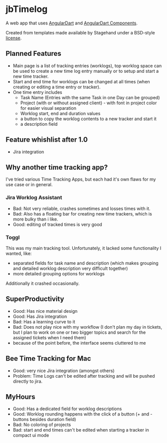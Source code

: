 # jbTimelog

A web app that uses [AngularDart](https://webdev.dartlang.org/angular) and
[AngularDart Components](https://webdev.dartlang.org/components).

Created from templates made available by Stagehand under a BSD-style
[license](https://github.com/dart-lang/stagehand/blob/master/LICENSE).

## Planned Features
- Main page is a list of tracking entries (worklogs), top worklog space can be used 
to create a new time log entry manually or to setup and start a new time tracker.
- Start and end time for worklogs can be changed at all times 
(when creating or editing a time entry or tracker). 
- One time entry includes
    - Task Name (Entries with the same Task in one Day can be grouped)
    - Project (with or without assigned client) - with font in project color 
      for easier visual separation
    - Worklog start, end and duration values
    - a button to copy the worklog contents to a new tracker and start it
    - a description field
    
## Feature whishlist after 1.0
- Jira integration


## Why another time tracking app?
I've tried various Time Tracking Apps, but each had it's own flaws for my use case or in general.

### Jira Worklog Assistant
- Bad: Not very reliable, crashes sometimes and losses times with it. 
- Bad: Also has a floating bar for creating new time trackers, which is more bulky than i like.
- Good: editing of tracked times is very good

### Toggl
This was my main tracking tool. Unfortunately, it lacked some functionality I wanted, like: 
- separated fields for task name and description 
  (which makes grouping and detailed worklog description very difficult together)
- more detailed grouping options for worklogs  

Additionally it crashed occasionally. 

## SuperProductivity 
- Good: Has nice material design 
- Good: Has Jira integration
- Bad: Has a learning curve to it
- Bad: Does not play nice with my workflow 
 (I don't plan my day in tickets, but 
  I plan to work on one or two bigger topics and 
  search for the assigned tickets when I need them)
- because of the point before, the interface seems cluttered to me

## Bee Time Tracking for Mac 
- Good: very nice Jira integration (amongst others)
- Problem: Time Logs can't be edited after tracking and will be pushed directly to jira.

## MyHours 
- Good: Has a dedicated field for worklog descriptions
- Good: Worklog rounding happens with the click of a button 
  (+ and - buttons besides duration field)
- Bad: No coloring of projects 
- Bad: start and end times can't be edited when starting a tracker in compact ui mode